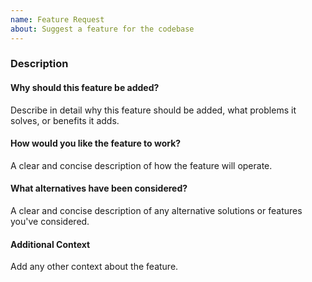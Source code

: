 ```yaml
---
name: Feature Request
about: Suggest a feature for the codebase
---
```


### Description

#### Why should this feature be added?
Describe in detail why this feature should be added, what problems it solves, or benefits it adds.

#### How would you like the feature to work?
A clear and concise description of how the feature will operate.

#### What alternatives have been considered?
A clear and concise description of any alternative solutions or features you've considered.

#### Additional Context
Add any other context about the feature.
